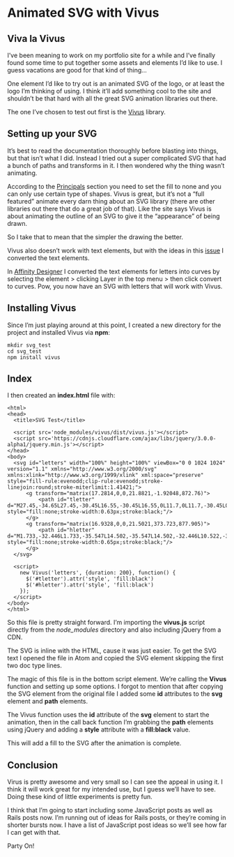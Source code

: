 # Animated SVG with Vivus

## Viva la Vivus

I’ve been meaning to work on my portfolio site for a while and I’ve finally found some time to put together some assets and elements I’d like to use.  I guess vacations are good for that kind of thing…

One element I’d like to try out is an animated SVG of the logo, or at least the logo I’m thinking of using.  I think it’ll add something cool to the site and shouldn’t be that hard with all the great SVG animation libraries out there.

The one I’ve chosen to test out first is the [Vivus](https://github.com/maxwellito/vivus) library.

## Setting up your SVG

It’s best to read the documentation thoroughly before blasting into things, but that isn’t what I did.  Instead I tried out  a super complicated SVG that had a bunch of paths and transforms in it.  I then wondered why the thing wasn’t animating.

According to the [Principals](https://github.com/maxwellito/vivus#principles) section you need to set the fill to none and you can only use certain type of shapes.  Vivus is great, but it’s not a “full featured” animate every darn thing about an SVG library (there are other libraries out there that do a great job of that).  Like the site says Vivus is about animating the outline of an SVG to give it the “appearance” of being drawn.

So I take that to mean that the simpler the drawing the better.

Vivus also doesn’t work with text elements, but with the ideas in this [issue](https://github.com/maxwellito/vivus/issues/22) I converted the text elements.

In [Affinity Designer](https://affinity.serif.com/en-us/) I converted the text elements for letters into curves by selecting the element > clicking Layer in the top menu > then click convert to curves.  Pow, you now have an SVG with letters that will work with Vivus. 

## Installing Vivus

Since I’m just playing around at this point, I created a new directory for the project and installed Vivus via **npm**:

```
mkdir svg_test
cd svg_test
npm install vivus
```

## Index

I then created an **index.html** file with:

```
<html>
<head>
  <title>SVG Test</title>

  <script src='node_modules/vivus/dist/vivus.js'></script>
  <script src='https://cdnjs.cloudflare.com/ajax/libs/jquery/3.0.0-alpha1/jquery.min.js'></script>
</head>
<body>
  <svg id="letters" width="100%" height="100%" viewBox="0 0 1024 1024" version="1.1" xmlns="http://www.w3.org/2000/svg" xmlns:xlink="http://www.w3.org/1999/xlink" xml:space="preserve" style="fill-rule:evenodd;clip-rule:evenodd;stroke-linejoin:round;stroke-miterlimit:1.41421;">
      <g transform="matrix(17.2814,0,0,21.8821,-1.92048,872.76)">
          <path id="tletter" d="M27.45,-34.65L27.45,-30.45L16.55,-30.45L16.55,0L11.7,0L11.7,-30.45L0.8,-30.45L0.8,-34.65L27.45,-34.65Z" style="fill:none;stroke-width:0.63px;stroke:black;"/>
      </g>
      <g transform="matrix(16.9328,0,0,21.5021,373.723,877.905)">
          <path id="hletter" d="M1.733,-32.446L1.733,-35.547L14.502,-35.547L14.502,-32.446L10.522,-31.763L10.522,-19.482L27.759,-19.482L27.759,-31.763L23.779,-32.446L23.779,-35.547L36.548,-35.547L36.548,-32.446L32.568,-31.763L32.568,-3.76L36.548,-3.076L36.548,0L23.779,0L23.779,-3.076L27.759,-3.76L27.759,-15.698L10.522,-15.698L10.522,-3.76L14.502,-3.076L14.502,0L1.733,0L1.733,-3.076L5.713,-3.76L5.713,-31.763L1.733,-32.446Z" style="fill:none;stroke-width:0.65px;stroke:black;"/>
      </g>
  </svg>

  <script>
    new Vivus('letters', {duration: 200}, function() {
      $('#tletter').attr('style', 'fill:black')
      $('#hletter').attr('style', 'fill:black')
    });
  </script>
</body>
</html>
```

So this file is pretty straight forward.  I’m importing the **vivus.js** script directly from the *node_modules* directory and also including jQuery from a CDN.

The SVG is inline with the HTML, cause it was just easier.  To get the SVG text I opened the file in Atom and copied the SVG element skipping the first two doc type lines.

The magic of this file is in the bottom script element.  We’re calling the **Vivus** function and setting up some options.  I forgot to mention that after copying the SVG element from the original file I added some **id** attributes to the **svg** element and **path** elements.  

The Vivus function uses the **id** attribute of the **svg** element to start the animation, then in the call back function I’m grabbing the **path** elements using jQuery and adding a **style** attribute with a **fill:black** value.

This will add a fill to the SVG after the animation is complete.

## Conclusion

Virus is pretty awesome and very small so I can see the appeal in using it.  I think it will work great for my intended use, but I guess we’ll have to see.  Doing these kind of little experiments is pretty fun.

I think that I’m going to start including some JavaScript posts as well as Rails posts now.  I’m running out of ideas for Rails posts, or they’re coming in shorter bursts now.  I have a list of JavaScript post ideas so we’ll see how far I can get with that.

Party On!